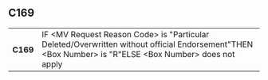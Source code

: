 ## C169
<table>
 <tr>
  <th>
   C169
  </th>
  <td>
   IF &lt;MV Request Reason Code&gt;  is "Particular Deleted/Overwritten without official Endorsement"THEN    &lt;Box Number&gt; is "R"ELSE    &lt;Box Number&gt; does not apply
  </td>
 </tr>
</table>
